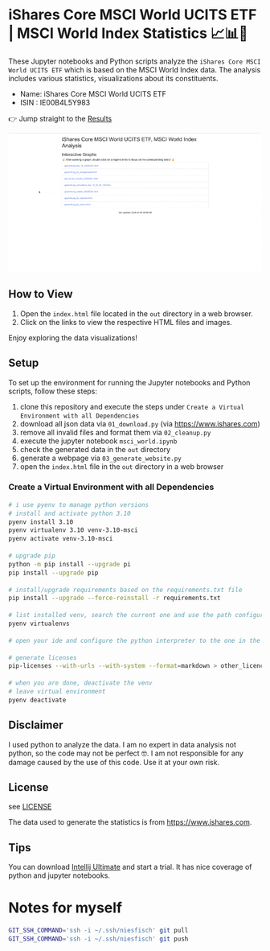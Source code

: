 # iShares Core MSCI World UCITS ETF | MSCI World Index Statistics 📈📊🧐

These Jupyter notebooks and Python scripts analyze the `iShares Core MSCI World UCITS ETF` which is based on the MSCI World Index data.
The analysis includes various statistics, visualizations about its constituents.

- Name: iShares Core MSCI World UCITS ETF
- ISIN : IE00B4L5Y983

👉 Jump straight to the [Results](https://html-preview.github.io/?url=https://github.com/niesfisch/etf_index_analysis/blob/main/out/index.html)

<img src="./doc/anim2.gif" alt="iShares Core MSCI World UCITS ETF Overview" width="800"/>

## How to View

1. Open the `index.html` file located in the `out` directory in a web browser.
2. Click on the links to view the respective HTML files and images.

Enjoy exploring the data visualizations!

## Setup

To set up the environment for running the Jupyter notebooks and Python scripts, follow these steps:

1. clone this repository and execute the steps under `Create a Virtual Environment with all Dependencies`
2. download all json data via `01_download.py` (via https://www.ishares.com)
3. remove all invalid files and format them via `02_cleanup.py`
4. execute the jupyter notebook `msci_world.ipynb`
5. check the generated data in the `out` directory
6. generate a webpage via `03_generate_website.py`
7. open the `index.html` file in the `out` directory in a web browser

### Create a Virtual Environment with all Dependencies

```bash
# i use pyenv to manage python versions
# install and activate python 3.10
pyenv install 3.10
pyenv virtualenv 3.10 venv-3.10-msci
pyenv activate venv-3.10-msci

# upgrade pip
python -m pip install --upgrade pi
pip install --upgrade pip

# install/upgrade requirements based on the requirements.txt file
pip install --upgrade --force-reinstall -r requirements.txt

# list installed venv, search the current one and use the path configure the python interpreter in the IDE
pyenv virtualenvs

# open your ide and configure the python interpreter to the one in the venv and start the jupyter notebook

# generate licenses
pip-licenses --with-urls --with-system --format=markdown > other_licences.txt

# when you are done, deactivate the venv
# leave virtual environment
pyenv deactivate
```

## Disclaimer

I used python to analyze the data. I am no expert in data analysis not python, so the code may not be perfect 🤓.
I am not responsible for any damage caused by the use of this code. Use it at your own risk.

## License

see [LICENSE](LICENSE)

The data used to generate the statistics is from https://www.ishares.com.

## Tips

You can download [Intellij Ultimate](https://www.jetbrains.com/idea/buy/?section=personal&billing=yearly) and start a trial. 
It has nice coverage of python and jupyter notebooks.

# Notes for myself

```bash
GIT_SSH_COMMAND='ssh -i ~/.ssh/niesfisch' git pull
GIT_SSH_COMMAND='ssh -i ~/.ssh/niesfisch' git push
```